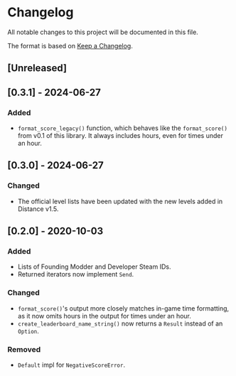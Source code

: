 # Changelog

All notable changes to this project will be documented in this file.

The format is based on [Keep a Changelog](https://keepachangelog.com/en/1.0.0/).

## [Unreleased]

## [0.3.1] - 2024-06-27

### Added

- `format_score_legacy()` function, which behaves like the `format_score()` from v0.1 of this library. It always includes hours, even for times under an hour.

## [0.3.0] - 2024-06-27

### Changed

- The official level lists have been updated with the new levels added in Distance v1.5.

## [0.2.0] - 2020-10-03

### Added

- Lists of Founding Modder and Developer Steam IDs.
- Returned iterators now implement `Send`.

### Changed

- `format_score()`'s output more closely matches in-game time formatting, as it now omits hours in the output for times under an hour.
- `create_leaderboard_name_string()` now returns a `Result` instead of an `Option`.

### Removed

- `Default` impl for `NegativeScoreError`.
